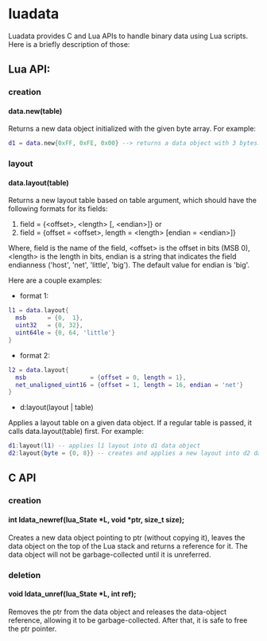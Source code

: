 luadata
=======

Luadata provides C and Lua APIs to handle binary data using Lua scripts. Here is a briefly description of those:

## Lua API:

### creation

#### data.new(table)

Returns a new data object initialized with the given byte array. For example:
```Lua
d1 = data.new{0xFF, 0xFE, 0x00} --> returns a data object with 3 bytes.
```

### layout

#### data.layout(table)

Returns a new layout table based on table argument, which should have the following formats for its fields:

1. field = {\<offset\>, \<length\> \[, \<endian\>\]} or
2. field = {offset = \<offset\>, length = \<length\> \[endian = \<endian\>\]}

Where, field is the name of the field, \<offset\> is the offset in bits (MSB 0), \<length\> is the length in bits, endian is a string that indicates the field endianness ('host', 'net', 'little', 'big'). The default value for endian is 'big'.

Here are a couple examples:

* format 1:
```Lua
l1 = data.layout{
  msb      = {0,  1},
  uint32   = {0, 32},
  uint64le = {0, 64, 'little'}
}
```

* format 2:
```Lua
l2 = data.layout{
  msb                  = {offset = 0, length = 1},
  net_unaligned_uint16 = {offset = 1, length = 16, endian = 'net'}
}
```
* d:layout(layout | table)

Applies a layout table on a given data object. If a regular table is passed, it calls data.layout(table) first. For example:

```Lua
d1:layout(l1) -- applies l1 layout into d1 data object
d2:layout{byte = {0, 8}} -- creates and applies a new layout into d2 data object
```

## C API

### creation

#### int ldata_newref(lua_State *L, void *ptr, size_t size);

Creates a new data object pointing to ptr (without copying it), leaves the data object on the top of the Lua stack and returns a reference
for it. The data object will not be garbage-collected until it is unreferred.

### deletion

#### void ldata_unref(lua_State *L, int ref);

Removes the ptr from the data object and releases the data-object reference, allowing it to be garbage-collected. After that, it is safe
to free the ptr pointer.
